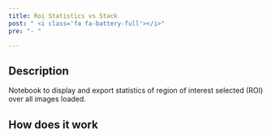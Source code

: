 ```yaml
---
title: Roi Statistics vs Stack
post: " <i class='fa fa-battery-full'></i>"
pre: "- "

---
```


## Description

Notebook to display and export statistics of region of interest selected (ROI) over all images loaded.

## How does it work

    